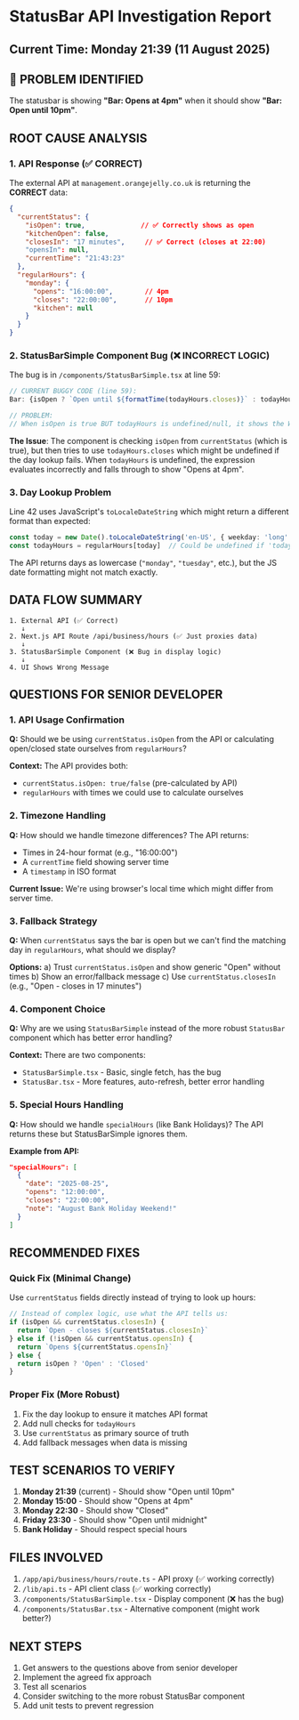 # StatusBar API Investigation Report
## Current Time: Monday 21:39 (11 August 2025)

## 🔴 PROBLEM IDENTIFIED

The statusbar is showing **"Bar: Opens at 4pm"** when it should show **"Bar: Open until 10pm"**.

## ROOT CAUSE ANALYSIS

### 1. API Response (✅ CORRECT)
The external API at `management.orangejelly.co.uk` is returning the **CORRECT** data:
```json
{
  "currentStatus": {
    "isOpen": true,              // ✅ Correctly shows as open
    "kitchenOpen": false,
    "closesIn": "17 minutes",     // ✅ Correct (closes at 22:00)
    "opensIn": null,
    "currentTime": "21:43:23"
  },
  "regularHours": {
    "monday": {
      "opens": "16:00:00",        // 4pm
      "closes": "22:00:00",       // 10pm
      "kitchen": null
    }
  }
}
```

### 2. StatusBarSimple Component Bug (❌ INCORRECT LOGIC)

The bug is in `/components/StatusBarSimple.tsx` at line 59:

```typescript
// CURRENT BUGGY CODE (line 59):
Bar: {isOpen ? `Open until ${formatTime(todayHours.closes)}` : todayHours?.opens ? `Opens at ${formatTime(todayHours.opens)}` : 'Closed'}

// PROBLEM:
// When isOpen is true BUT todayHours is undefined/null, it shows the WRONG branch
```

**The Issue**: The component is checking `isOpen` from `currentStatus` (which is true), but then tries to use `todayHours.closes` which might be undefined if the day lookup fails. When `todayHours` is undefined, the expression evaluates incorrectly and falls through to show "Opens at 4pm".

### 3. Day Lookup Problem

Line 42 uses JavaScript's `toLocaleDateString` which might return a different format than expected:
```typescript
const today = new Date().toLocaleDateString('en-US', { weekday: 'long' }).toLowerCase()
const todayHours = regularHours[today]  // Could be undefined if 'today' doesn't match
```

The API returns days as lowercase (`"monday"`, `"tuesday"`, etc.), but the JS date formatting might not match exactly.

## DATA FLOW SUMMARY

```
1. External API (✅ Correct)
   ↓
2. Next.js API Route /api/business/hours (✅ Just proxies data)
   ↓
3. StatusBarSimple Component (❌ Bug in display logic)
   ↓
4. UI Shows Wrong Message
```

## QUESTIONS FOR SENIOR DEVELOPER

### 1. API Usage Confirmation
**Q:** Should we be using `currentStatus.isOpen` from the API or calculating open/closed state ourselves from `regularHours`?

**Context:** The API provides both:
- `currentStatus.isOpen: true/false` (pre-calculated by API)
- `regularHours` with times we could use to calculate ourselves

### 2. Timezone Handling
**Q:** How should we handle timezone differences? The API returns:
- Times in 24-hour format (e.g., "16:00:00")
- A `currentTime` field showing server time
- A `timestamp` in ISO format

**Current Issue:** We're using browser's local time which might differ from server time.

### 3. Fallback Strategy
**Q:** When `currentStatus` says the bar is open but we can't find the matching day in `regularHours`, what should we display?

**Options:**
a) Trust `currentStatus.isOpen` and show generic "Open" without times
b) Show an error/fallback message
c) Use `currentStatus.closesIn` (e.g., "Open - closes in 17 minutes")

### 4. Component Choice
**Q:** Why are we using `StatusBarSimple` instead of the more robust `StatusBar` component which has better error handling?

**Context:** There are two components:
- `StatusBarSimple.tsx` - Basic, single fetch, has the bug
- `StatusBar.tsx` - More features, auto-refresh, better error handling

### 5. Special Hours Handling
**Q:** How should we handle `specialHours` (like Bank Holidays)? The API returns these but StatusBarSimple ignores them.

**Example from API:**
```json
"specialHours": [
  {
    "date": "2025-08-25",
    "opens": "12:00:00",
    "closes": "22:00:00",
    "note": "August Bank Holiday Weekend!"
  }
]
```

## RECOMMENDED FIXES

### Quick Fix (Minimal Change)
Use `currentStatus` fields directly instead of trying to look up hours:

```typescript
// Instead of complex logic, use what the API tells us:
if (isOpen && currentStatus.closesIn) {
  return `Open - closes ${currentStatus.closesIn}`
} else if (!isOpen && currentStatus.opensIn) {
  return `Opens ${currentStatus.opensIn}`
} else {
  return isOpen ? 'Open' : 'Closed'
}
```

### Proper Fix (More Robust)
1. Fix the day lookup to ensure it matches API format
2. Add null checks for `todayHours`
3. Use `currentStatus` as primary source of truth
4. Add fallback messages when data is missing

## TEST SCENARIOS TO VERIFY

1. **Monday 21:39** (current) - Should show "Open until 10pm"
2. **Monday 15:00** - Should show "Opens at 4pm"
3. **Monday 22:30** - Should show "Closed"
4. **Friday 23:30** - Should show "Open until midnight"
5. **Bank Holiday** - Should respect special hours

## FILES INVOLVED

1. `/app/api/business/hours/route.ts` - API proxy (✅ working correctly)
2. `/lib/api.ts` - API client class (✅ working correctly)
3. `/components/StatusBarSimple.tsx` - Display component (❌ has the bug)
4. `/components/StatusBar.tsx` - Alternative component (might work better?)

## NEXT STEPS

1. Get answers to the questions above from senior developer
2. Implement the agreed fix approach
3. Test all scenarios
4. Consider switching to the more robust StatusBar component
5. Add unit tests to prevent regression